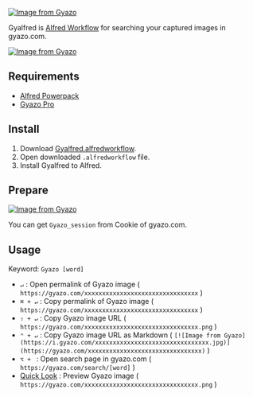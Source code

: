 [![Image from Gyazo](https://i.gyazo.com/9e5c681ccf6acfabb12718e691f29de7.png)](https://gyazo.com/9e5c681ccf6acfabb12718e691f29de7)

Gyalfred is [Alfred Workflow](https://www.alfredapp.com/workflows/) for searching your captured images in gyazo.com.

[![Image from Gyazo](https://i.gyazo.com/0132c3dda1b04af265b430ab21c214c4.png)](https://gyazo.com/0132c3dda1b04af265b430ab21c214c4)

## Requirements

- [Alfred Powerpack](https://www.alfredapp.com/powerpack/)
- [Gyazo Pro](https://gyazo.com/pro)


## Install

1. Download [Gyalfred.alfredworkflow](https://github.com/progfay/Gyalfred/releases/latest/download/Gyalfred.alfredworkflow).
2. Open downloaded `.alfredworkflow` file.
3. Install Gyalfred to Alfred.


## Prepare

[![Image from Gyazo](https://i.gyazo.com/37c90f82fa6a794aabee546c45057a1d.jpg)](https://gyazo.com/37c90f82fa6a794aabee546c45057a1d)

You can get `Gyazo_session` from Cookie of gyazo.com.


## Usage

Keyword: `Gyazo [word]`

- `↵` : Open permalink of Gyazo image ( `https://gyazo.com/xxxxxxxxxxxxxxxxxxxxxxxxxxxxxxxx` )
- `⌘ + ↵` : Copy permalink of Gyazo image ( `https://gyazo.com/xxxxxxxxxxxxxxxxxxxxxxxxxxxxxxxx` )
- `⇧ + ↵` : Copy Gyazo image URL ( `https://gyazo.com/xxxxxxxxxxxxxxxxxxxxxxxxxxxxxxxx.png` )
- `⌃ + ↵` : Copy Gyazo image URL as Markdown ( `[![Image from Gyazo](https://i.gyazo.com/xxxxxxxxxxxxxxxxxxxxxxxxxxxxxxxx.jpg)](https://gyazo.com/xxxxxxxxxxxxxxxxxxxxxxxxxxxxxxxx)` )
- `⌥ + ` : Open search page in gyazo.com ( `https://gyazo.com/search/[word]` )
- [Quick Look](https://www.alfredapp.com/help/features/previews/) : Preview Gyazo image ( `https://gyazo.com/xxxxxxxxxxxxxxxxxxxxxxxxxxxxxxxx.png` )
